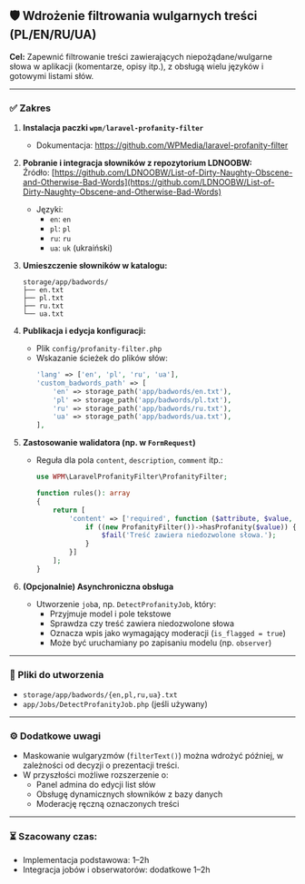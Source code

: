 ## 🛡️ Wdrożenie filtrowania wulgarnych treści (PL/EN/RU/UA)  
**Cel:** Zapewnić filtrowanie treści zawierających niepożądane/wulgarne słowa w aplikacji (komentarze, opisy itp.), z obsługą wielu języków i gotowymi listami słów.  

---

### ✅ Zakres
1. **Instalacja paczki `wpm/laravel-profanity-filter`**  
   - Dokumentacja: https://github.com/WPMedia/laravel-profanity-filter

2. **Pobranie i integracja słowników z repozytorium LDNOOBW:**  
   Źródło: [https://github.com/LDNOOBW/List-of-Dirty-Naughty-Obscene-and-Otherwise-Bad-Words](https://github.com/LDNOOBW/List-of-Dirty-Naughty-Obscene-and-Otherwise-Bad-Words)
   - Języki:
     - `en`: `en`
     - `pl`: `pl`
     - `ru`: `ru`
     - `ua`: `uk` (ukraiński)

3. **Umieszczenie słowników w katalogu:**
   ```
   storage/app/badwords/
   ├── en.txt
   ├── pl.txt
   ├── ru.txt
   └── ua.txt
   ```

4. **Publikacja i edycja konfiguracji:**
   - Plik `config/profanity-filter.php`
   - Wskazanie ścieżek do plików słów:
     ```php
     'lang' => ['en', 'pl', 'ru', 'ua'],
     'custom_badwords_path' => [
         'en' => storage_path('app/badwords/en.txt'),
         'pl' => storage_path('app/badwords/pl.txt'),
         'ru' => storage_path('app/badwords/ru.txt'),
         'ua' => storage_path('app/badwords/ua.txt'),
     ],
     ```

5. **Zastosowanie walidatora (np. w `FormRequest`)**
   - Reguła dla pola `content`, `description`, `comment` itp.:
     ```php
     use WPM\LaravelProfanityFilter\ProfanityFilter;

     function rules(): array
     {
         return [
             'content' => ['required', function ($attribute, $value, $fail) {
                 if ((new ProfanityFilter())->hasProfanity($value)) {
                     $fail('Treść zawiera niedozwolone słowa.');
                 }
             }]
         ];
     }
     ```

6. **(Opcjonalnie) Asynchroniczna obsługa**
   - Utworzenie `job`a, np. `DetectProfanityJob`, który:
     - Przyjmuje model i pole tekstowe
     - Sprawdza czy treść zawiera niedozwolone słowa
     - Oznacza wpis jako wymagający moderacji (`is_flagged = true`)
     - Może być uruchamiany po zapisaniu modelu (np. `observer`)

---

### 📂 Pliki do utworzenia
- `storage/app/badwords/{en,pl,ru,ua}.txt`
- `app/Jobs/DetectProfanityJob.php` (jeśli używany)

---

### ⚙️ Dodatkowe uwagi
- Maskowanie wulgaryzmów (`filterText()`) można wdrożyć później, w zależności od decyzji o prezentacji treści.
- W przyszłości możliwe rozszerzenie o:
  - Panel admina do edycji list słów
  - Obsługę dynamicznych słowników z bazy danych
  - Moderację ręczną oznaczonych treści

---

### ⏳ Szacowany czas:
- Implementacja podstawowa: 1–2h  
- Integracja jobów i obserwatorów: dodatkowe 1–2h